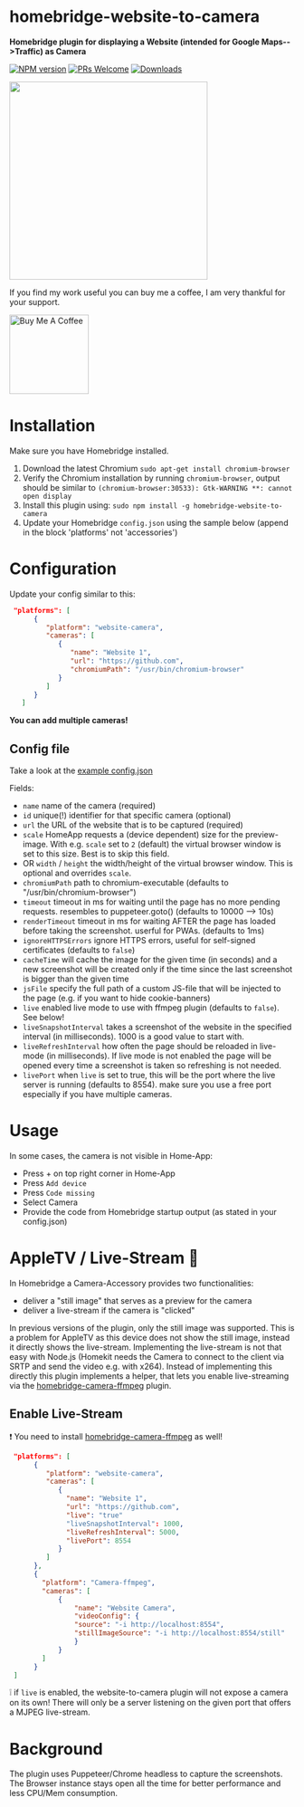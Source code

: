 # homebridge-website-to-camera

**Homebridge plugin for displaying a Website (intended for Google Maps-->Traffic) as Camera**

[![NPM version](https://badge.fury.io/js/homebridge-website-to-camera.svg)](https://npmjs.org/package/homebridge-website-to-camera) 
[![PRs Welcome](https://img.shields.io/badge/PRs-welcome-brightgreen.svg)](http://makeapullrequest.com) 
[![Downloads](https://img.shields.io/npm/dm/homebridge-website-to-camera.svg)](https://npmjs.org/package/homebridge-website-to-camera)


<img width="350" src="https://werthdavid.github.io/homebridge-website-to-camera/sample.png">



If you find my work useful you can buy me a coffee, I am very thankful for your support. 

<a href="https://www.buymeacoffee.com/werthdavid" target="_blank"><img width="140" src="https://bmc-cdn.nyc3.digitaloceanspaces.com/BMC-button-images/custom_images/orange_img.png" alt="Buy Me A Coffee"></a>

# Installation

Make sure you have Homebridge installed.

1. Download the latest Chromium `sudo apt-get install chromium-browser`
2. Verify the Chromium installation by running `chromium-browser`, output should be similar to `(chromium-browser:30533): Gtk-WARNING **: cannot open display`
3. Install this plugin using: `sudo npm install -g homebridge-website-to-camera`
4. Update your Homebridge `config.json` using the sample below (append in the block 'platforms' not 'accessories')


# Configuration

Update your config similar to this:
```json
 "platforms": [
      {
         "platform": "website-camera",
         "cameras": [
            {
               "name": "Website 1",
               "url": "https://github.com",
               "chromiumPath": "/usr/bin/chromium-browser"
            }
         ]
      }
   ]
```

**You can add multiple cameras!**

## Config file


Take a look at the <a href="config.example.json">example config.json</a>


Fields:

* `name` name of the camera (required)
* `id` unique(!) identifier for that specific camera (optional)
* `url` the URL of the website that is to be captured (required)
* `scale` HomeApp requests a (device dependent) size for the preview-image. 
With e.g. `scale` set to `2` (default) the virtual browser window is set to this size. Best is to skip this field.
* OR `width` / `height` the width/height of the virtual browser window. This is optional and overrides `scale`.
* `chromiumPath` path to chromium-executable (defaults to "/usr/bin/chromium-browser")
* `timeout` timeout in ms for waiting until the page has no more pending requests. resembles to puppeteer.goto() (defaults to 10000 --> 10s)
* `renderTimeout` timeout in ms for waiting AFTER the page has loaded before taking the screenshot. userful for PWAs. (defaults to 1ms)
* `ignoreHTTPSErrors` ignore HTTPS errors, useful for self-signed certificates (defaults to `false`)
* `cacheTime` will cache the image for the given time (in seconds) and a new screenshot will be created only if the time since the last screenshot is bigger than the given time
* `jsFile` specify the full path of a custom JS-file that will be injected to the page (e.g. if you want to hide cookie-banners)
* `live` enabled live mode to use with ffmpeg plugin (defaults to `false`). See below!
* `liveSnapshotInterval` takes a screenshot of the website in the specified interval (in milliseconds). 1000 is a good value to start with.
* `liveRefreshInterval` how often the page should be reloaded in live-mode (in milliseconds). If live mode is not enabled the page will be opened every time a screenshot is taken so refreshing is not needed.
* `livePort` when `live` is set to true, this will be the port where the live server is running (defaults to 8554). make sure you use a free port especially if you have multiple cameras.

# Usage

In some cases, the camera is not visible in Home-App:
* Press + on top right corner in Home-App
* Press `Add device`
* Press `Code missing`
* Select Camera
* Provide the code from Homebridge startup output (as stated in your config.json)

# AppleTV / Live-Stream :tada:

In Homebridge a Camera-Accessory provides two functionalities:
- deliver a "still image" that serves as a preview for the camera
- deliver a live-stream if the camera is "clicked"

In previous versions of the plugin, only the still image was supported. 
This is a problem for AppleTV as this device does not show the still image, instead it directly shows the live-stream. 
Implementing the live-stream is not that easy with Node.js (Homekit needs the Camera to connect to the client via SRTP
and send the video e.g. with x264). Instead of implementing this directly this plugin implements a helper, that lets
you enable live-streaming via the [homebridge-camera-ffmpeg](https://github.com/Sunoo/homebridge-camera-ffmpeg) plugin.

## Enable Live-Stream

:exclamation: You need to install [homebridge-camera-ffmpeg](https://github.com/Sunoo/homebridge-camera-ffmpeg) as well!

```json
 "platforms": [
      {
         "platform": "website-camera",
         "cameras": [
            {
              "name": "Website 1",
              "url": "https://github.com",
              "live": "true"
              "liveSnapshotInterval": 1000,
              "liveRefreshInterval": 5000,
              "livePort": 8554
            }
         ]
      },
      {
        "platform": "Camera-ffmpeg",
        "cameras": [
            {
                "name": "Website Camera",
                "videoConfig": {
                "source": "-i http://localhost:8554",
                "stillImageSource": "-i http://localhost:8554/still"
                }
            }
        ]
      }
 ]
```

:grey_exclamation: if `live` is enabled, the website-to-camera plugin will not expose a camera on its own! 
There will only be a server listening on the given port that offers a MJPEG live-stream.


# Background

The plugin uses Puppeteer/Chrome headless to capture the screenshots. The Browser instance stays open all the time for better performance and less CPU/Mem consumption.
